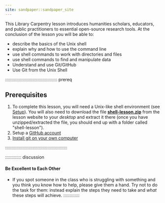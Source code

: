 ```yaml
---
site: sandpaper::sandpaper_site
---
```


This Library Carpentry lesson introduces  humanities scholars, educators, and public practitioners to essential open-source research tools.
At the conclusion of the lesson you will be able to:

- describe the basics of the Unix shell
- explain why and how to use the command line
- use shell commands to work with directories and files
- use shell commands to find and manipulate data
- Understand and use Git/GitHub
- Use Git from the Unix Shell


::::::::::::::::::::::::::::::::::::::::::  prereq

## Prerequisites

1. To complete this lesson, you will need a Unix-like shell environment (see [Setup](learners/setup.md)). You will also need to download the file **[shell-lesson.zip](https://librarycarpentry.org/lc-shell/data/shell-lesson.zip)** from the lesson website to your *desktop* and extract it there (once you have unzipped/extracted the file, you should end up with a folder called "shell-lesson").
2. Setup a [GitHub account](https://github.com/)
3. [Install git on your own computer](https://help.github.com/articles/set-up-git/)

::::::::::::::::::::::::::::::::::::::::::::::::::

::::::::::::: discussion
#### Be Excellent to Each Other

- If you spot someone in the class who is struggling with something and you think you know how to help, please give them a hand. Try not to do the task for them: instead explain the steps they need to take and *what* these steps will achieve.
:::::::::::::